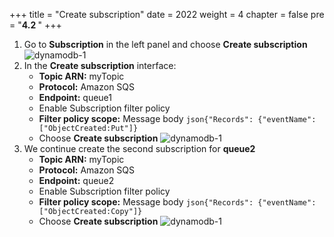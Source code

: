 +++
title = "Create subscription"
date = 2022
weight = 4
chapter = false
pre = "<b>4.2 </b>"
+++
1. Go to **Subscription** in the left panel and choose **Create subscription**
![dynamodb-1](/images/4-sns/4.2-createsubscription/sub-1.png)
2. In the **Create subscription** interface:
    - **Topic ARN:** myTopic
    - **Protocol:** Amazon SQS
    - **Endpoint:** queue1
    - Enable Subscription filter policy
    - **Filter policy scope:** Message body `json{"Records": {"eventName": ["ObjectCreated:Put"]} `
    - Choose **Create subscription**
![dynamodb-1](/images/4-sns/4.2-createsubscription/sub-2.png)
3. We continue create the second subscription for **queue2**
    - **Topic ARN:** myTopic
    - **Protocol:** Amazon SQS
    - **Endpoint:** queue2
    - Enable Subscription filter policy
    - **Filter policy scope:** Message body `json{"Records": {"eventName": ["ObjectCreated:Copy"]} `
    - Choose **Create subscription**
![dynamodb-1](/images/4-sns/4.2-createsubscription/sub-3.png)